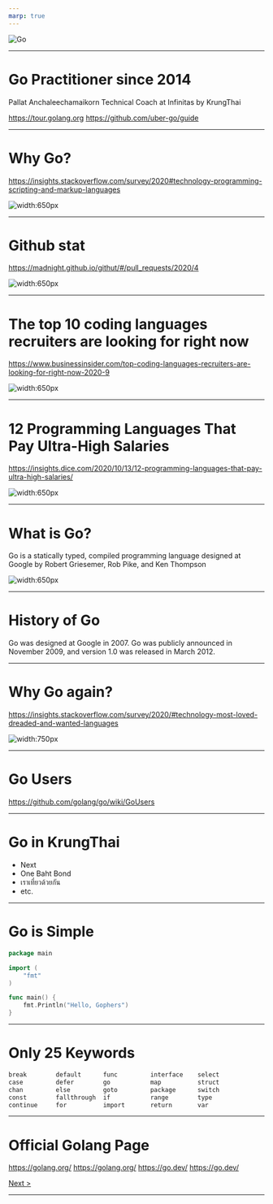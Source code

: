 ```yaml
---
marp: true
---
```


![Go](./asset/golang-gopher.png)

---

# Go Practitioner since 2014

Pallat Anchaleechamaikorn
Technical Coach at Infinitas by KrungThai

https://tour.golang.org
https://github.com/uber-go/guide

---

# Why Go?

https://insights.stackoverflow.com/survey/2020#technology-programming-scripting-and-markup-languages

![width:650px](./asset/most-popular-2020.png)

---

# Github stat

https://madnight.github.io/githut/#/pull_requests/2020/4

![width:650px](./asset/github-popular-2020.png)

---

# The top 10 coding languages recruiters are looking for right now

https://www.businessinsider.com/top-coding-languages-recruiters-are-looking-for-right-now-2020-9

![width:650px](./asset/most-recruite-2020.png)

---

# 12 Programming Languages That Pay Ultra-High Salaries

https://insights.dice.com/2020/10/13/12-programming-languages-that-pay-ultra-high-salaries/

![width:650px](./asset/pay-ultra-high-2020.png)

---

# What is Go?

Go is a statically typed, compiled programming language designed at Google by Robert Griesemer, Rob Pike, and Ken Thompson

![width:650px](./asset/1_5O-YqwO94QUQ8OkNypcVdQ.jpeg)

---

# History of Go

Go was designed at Google in 2007.
Go was publicly announced in November 2009, and version 1.0 was released in March 2012.

---

# Why Go again?

https://insights.stackoverflow.com/survey/2020/#technology-most-loved-dreaded-and-wanted-languages

![width:750px](./asset/most-loved-2020.png)

---

# Go Users

https://github.com/golang/go/wiki/GoUsers

---

# Go in KrungThai

- Next
- One Baht Bond
- เราเที่ยวด้วยกัน
- etc.

---

# Go is Simple

```go
package main

import (
	"fmt"
)

func main() {
	fmt.Println("Hello, Gophers")
}
```

---

# Only 25 Keywords

```txt
break        default      func         interface    select
case         defer        go           map          struct
chan         else         goto         package      switch
const        fallthrough  if           range        type
continue     for          import       return       var
```

---

# Official Golang Page

https://golang.org/ https://golang.org/
https://go.dev/ https://go.dev/


[Next >](./basic.md#1)

---
